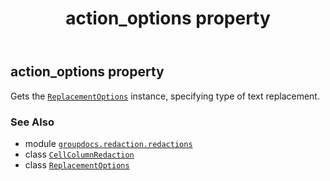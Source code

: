 ﻿---
title: action_options property
second_title: GroupDocs.Redaction for Python via .NET API References
description: 
type: docs
url: /python-net/groupdocs.redaction.redactions/cellcolumnredaction/action_options/
is_root: false
weight: 40
---

## action_options property


Gets the [`ReplacementOptions`](/redaction/python-net/groupdocs.redaction.redactions/replacementoptions) instance, specifying type of text replacement.

### See Also
* module [`groupdocs.redaction.redactions`](../../)
* class [`CellColumnRedaction`](/redaction/python-net/groupdocs.redaction.redactions/cellcolumnredaction)
* class [`ReplacementOptions`](/redaction/python-net/groupdocs.redaction.redactions/replacementoptions)
